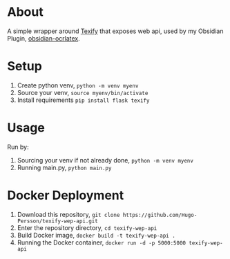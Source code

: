 # About
A simple wrapper around [Texify](https://github.com/VikParuchuri/texify) that exposes web api, used by my Obsidian Plugin, [obsidian-ocrlatex](https://github.com/Hugo-Persson/obsidian-ocrlatex).

# Setup
1. Create python venv, `python -m venv myenv`
2. Source your venv, `source myenv/bin/activate`
3. Install requirements `pip install flask texify`

# Usage
Run by:
1. Sourcing your venv if not already done, `python -m venv myenv`
2. Running main.py, `python main.py`

# Docker Deployment
1. Download this repository, `git clone https://github.com/Hugo-Persson/texify-wep-api.git`
2. Enter the repository directory, `cd texify-wep-api`
3. Build Docker image, `docker build -t texify-wep-api .`
4. Running the Docker container, `docker run -d -p 5000:5000 texify-wep-api`